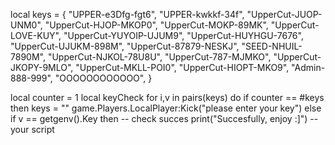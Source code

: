 local keys = {
     "UPPER-e3Dfg-fgt6",
     "UPPER-kwkkf-34f",
     "UpperCut-JUOP-UNM0",
     "UpperCut-HJOP-MKOP0",
     "UpperCut-MOKP-89MK",
     "UpperCut-LOVE-KUY",
     "UpperCut-YUYOIP-UJUM9",
     "UpperCut-HUYHGU-7676",
     "UpperCut-UJUKM-898M",
     "UpperCut-87879-NESKJ",
     "SEED-NHUIL-7890M",
     "UpperCut-NJKOL-78U8U",
     "UpperCut-787-MJMKO",
     "UpperCut-JKOPY-9MLO",
     "UpperCut-MKLL-POI0",
     "UpperCut-HIOPT-MKO9",
     "Admin-888-999",
     "OOOOOOOOOOOO",
}

local counter = 1
local keyCheck
for i,v in pairs(keys) do
    if counter == #keys then
        keys = ""
        game.Players.LocalPlayer:Kick("please enter your key")
    else
        if v == getgenv().Key then 
            -- check succes
            print("Succesfully, enjoy :]")
            -- your script

